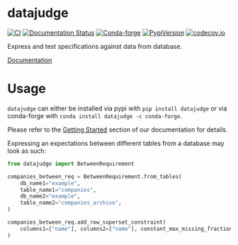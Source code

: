 # datajudge

[![CI](https://github.com/Quantco/datajudge/actions/workflows/ci.yaml/badge.svg)](https://github.com/Quantco/datajudge/actions/workflows/ci.yaml)
[![Documentation Status](https://readthedocs.org/projects/datajudge/badge/?version=latest)](https://datajudge.readthedocs.io/en/latest/?badge=latest)
[![Conda-forge](https://img.shields.io/conda/vn/conda-forge/datajudge?logoColor=white&logo=conda-forge)](https://anaconda.org/conda-forge/datajudge)
[![PypiVersion](https://img.shields.io/pypi/v/datajudge.svg?logo=pypi&logoColor=white)](https://pypi.org/project/datajudge)
[![codecov.io](https://codecov.io/github/QuantCo/datajudge/coverage.svg?branch=master)](https://codecov.io/github/QuantCo/datajudge?branch=master)

Express and test specifications against data from database.

[Documentation](https://datajudge.readthedocs.io/en/latest/index.html)

# Usage

`datajudge` can either be installed via pypi with `pip install datajudge` or via conda-forge with `conda install datajudge -c conda-forge`.

Please refer to the [Getting Started](https://datajugde.readthedocs.io/en/latest/getting_started.html) section of our documentation for details.

Expressing an expectations between different tables from a database may look as such:

```python
from datajudge import BetweenRequirement

companies_between_req = BetweenRequirement.from_tables(
    db_name1="example",
    table_name1="companies",
    db_name2="example",
    table_name2="companies_archive",
)

companies_between_req.add_row_superset_constraint(
    columns1=["name"], columns2=["name"], constant_max_missing_fraction=0
)
 ```

